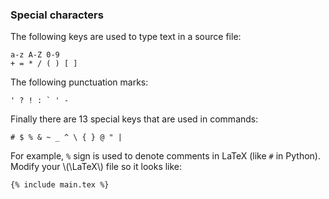 ### Special characters

The following keys are used to type text in a source file:

```language-latex
a-z A-Z 0-9
+ = * / ( ) [ ]
```

The following punctuation marks:

```language-latex
' ? ! : ` ' -
```

Finally there are 13 special keys that are used in commands:

```language-latex
# $ % & ~ _ ^ \ { } @ " |
```

For example, `%` sign is used to denote comments in LaTeX (like `#` in Python).
Modify your \\(\LaTeX\\) file so it looks like:

```language-latex
{% include main.tex %}
```
